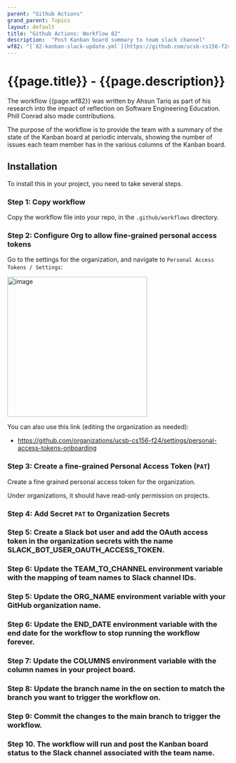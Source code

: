```yaml
---
parent: "Github Actions"
grand_parent: Topics
layout: default
title: "Github Actions: Workflow 82"
description:  "Post Kanban board summary to team slack channel"
wf82: "[`82-kanban-slack-update.yml`](https://github.com/ucsb-cs156-f24/team02-f24-00/blob/main/.github/workflows/82-kanban-slack-update.yml)"
---
```


# {{page.title}} - {{page.description}}

The workflow {{page.wf82}} was written by Ahsun Tariq as part of his research into the impact of reflection on Software Engineering Education.  Phill Conrad also made
contributions.

The purpose of the workflow is to provide the team with a summary of the state of the Kanban board at periodic intervals, showing the number of issues each team member has
in the various columns of the Kanban board.

## Installation

To install this in your project, you need to take several steps.

### Step 1: Copy workflow

Copy the workflow file into your repo, in the `.github/workflows` directory.

### Step 2: Configure Org to allow fine-grained personal access tokens

Go to the settings for the organization, and navigate to `Personal Access Tokens / Settings`:

<img width="318" alt="image" src="https://github.com/user-attachments/assets/00a40d78-b76e-4999-8340-11858d22c3ba">

You can also use this link (editing the organization as needed):
* <https://github.com/organizations/ucsb-cs156-f24/settings/personal-access-tokens-onboarding>

### Step 3: Create a fine-grained Personal Access Token (`PAT`)

Create a fine grained personal access token for the organization.

Under organizations, it should have read-only permission on projects.

### Step 4: Add Secret `PAT` to Organization Secrets

###  Step 5: Create a Slack bot user and add the OAuth access token in the organization secrets with the name SLACK_BOT_USER_OAUTH_ACCESS_TOKEN.

### Step 6: Update the TEAM_TO_CHANNEL environment variable with the mapping of team names to Slack channel IDs.

### Step 5: Update the ORG_NAME environment variable with your GitHub organization name.

### Step 6: Update the END_DATE environment variable with the end date for the workflow to stop running the workflow forever.

### Step 7: Update the COLUMNS environment variable with the column names in your project board.

### Step 8: Update the branch name in the on section to match the branch you want to trigger the workflow on.

### Step 9: Commit the changes to the main branch to trigger the workflow.

### Step 10. The workflow will run and post the Kanban board status to the Slack channel associated with the team name.
